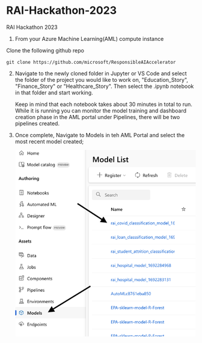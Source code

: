 # RAI-Hackathon-2023
RAI Hackathon 2023

1. From your Azure Machine Learning(AML) compute instance 

  Clone the following github repo 
  ```
  git clone https://github.com/microsoft/ResponsibleAIAccelerator
  ```

2. Navigate to the newly cloned folder in Jupyter or VS Code and select the folder of the project you would like to work on, "Education_Story", "Finance_Story" or "Healthcare_Story".  Then select the .ipynb notebook in that folder and start working.

   Keep in mind that each notebook takes about 30 minutes in total to run. While it is running you can monitor the model training and dashboard creation phase in the AML portal under Pipelines, there will be two pipelines created. 

3. Once complete, Navigate to Models in teh AML Portal and select the most recent model created;

   
     ![AML Model selection.](/images/ModelsList.png)
